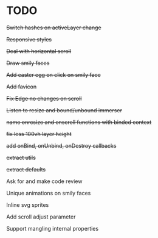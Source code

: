 # TODO

~~Switch hashes on activeLayer change~~

~~Responsive styles~~

~~Deal with horizontal scroll~~

~~Draw smily faces~~

~~Add easter egg on click on smily face~~

~~Add favicon~~

~~Fix Edge no changes on scroll~~

~~Listen to resize and bound/unbound immerser~~

~~name onresize and onscroll functions with binded context~~

~~fix less 100vh layer height~~

~~add onBind, onUnbind, onDestroy callbacks~~

~~extract utils~~

~~extract defaults~~

Ask for and make code review

Unique animations on smily faces

Inline svg sprites

Add scroll adjust parameter

Support mangling internal properties